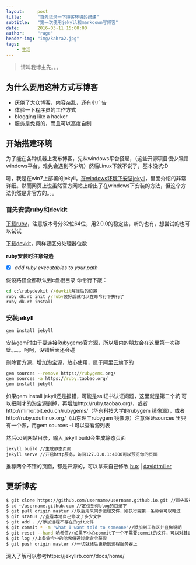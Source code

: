 ```yaml
---
layout:     post
title:      "首先记录一下博客环境的搭建"
subtitle:   "第一次使用jekyll和markdown写博客"
date:       2016-03-11 15:00:00
author:     "rage"
header-img: "img/kahra2.jpg"
tags:
    - 生活
---
```


> 请叫我博主先。。。

## 为什么要用这种方式写博客

* 厌倦了大众博客，内容杂乱，还有小广告
* 体验一下程序员的工作方式
* blogging like a hacker
* 服务是免费的，而且可以高度自制


## 开始搭建环境

为了能在各种机器上发布博客，先从windows平台搭起，（这些开源项目很少照顾windows平台，难免会遇到不少坑）然后Linux下就不说了，基本没坑:D

嗯，我是在win7上部署的jekyll。[在windows环境下安装jekyll](http://jekyll-windows.juthilo.com/)，里面介绍的非常详细。然而网页上说虽然官方网站上给出了在windows下安装的方法，但这个方法仍然是非官方的。。。

### 首先安装ruby和devkit

[下载ruby](http://rubyinstaller.org/downloads/)，注意版本号分32位64位，用2.0.0的稳定些，新的也有，想尝试的也可以试试

[下载devkit](http://rubyinstaller.org/downloads/)，同样要区分处理器位数

**ruby安装时注意勾选**  

- [x] *add ruby executables to your path*


假设路径全都默认到c盘根目录
命令行下敲：

```cmd
cd c:\rubydevkit //devkit解压后的位置
ruby dk.rb init //ruby装好后就可以在命令行下执行了
ruby dk.rb install                    
```

### 安装jekyll

```cmd
gem install jekyll
```
安装gem时由于要连接Rubygems官方源，所以墙内的朋友会在这里第一次碰壁。。。。呵呵，没错后面还会碰

删除官方源，增加淘宝源，放心使用，属于阿里云旗下的

```cmd
gem sources --remove https://rubygems.org/
gem sources -a https://ruby.taobao.org/
gem install jekyll
```
如果gem install jekyll还是报错，可能是ssl证书认证问题，这里就是第二个坑
可以把刚才的淘宝源删掉，再增加http://ruby.taobao.org/，或者http://mirror.bit.edu.cn/rubygems/（华东科技大学的rubygem 镜像源），或者http://ruby.sdutlinux.org/（山东理工rubygem 镜像源）注意保证sources 里只有一个源，用gem sources -l 可以查看源列表

然后cd到网站目录，输入 jekyll build会生成静态页面

```cmd
jekyll build //生成静态页面
jekyll serve //开启http服务，访问127.0.0.1:4000可以预览你的页面
```
推荐两个不错的页面，都是开源的，可以拿来自己修改
[hux](https://github.com/Huxpro/huxpro.github.io) | [davidtmiller](https://github.com/davidtmiller/davidtmiller-website)

## 更新博客

```bash
$ git clone https://github.com/username/username.github.io.git //首先取得代码
$ cd ~/username.github.com //定位到你blog的目录下
$ git pull origin master //以后用来同步远程文件，刚执行完第一条命令可以略过
$ git status //查看本地自己修改了多少文件
$ git add . //添加远程不存在的git文件
$ git commit * -m "what I want told to someone"//添加到工作区并且做说明
$ git reset --hard 哈希值//如果不小心commit了一个不需要commit的文件，可以对其进行撤销。哈希值通过git log 命令获取
$ git log //上条命令中的哈希值通过此命令获取
$ git push origin master //一切就绪后更新到远程服务器上
```
深入了解可以参考https://jekyllrb.com/docs/home/

